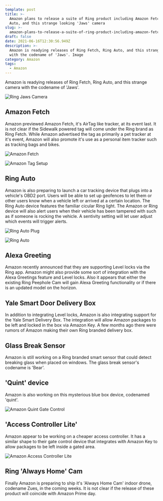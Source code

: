 ```yaml
---
template: post
title: >-
  Amazon plans to release a suite of Ring product including Amazon Fetch, Ring
  Auto, and this strange looking 'Jaws' camera
slug: >-
  amazon-plans-to-release-a-suite-of-ring-product-including-amazon-fetch-ring-auto-and-this-strange-looking-jaws-camera
draft: false
date: 2021-06-16T12:30:56.949Z
description: >-
  Amazon is readying releases of Ring Fetch, Ring Auto, and this strange camera
  with the codename of 'Jaws'. Image
category: Amazon
tags:
  - Amazon
---
```

Amazon is readying releases of Ring Fetch, Ring Auto, and this strange camera with the codename of 'Jaws'. 

![](/media/jaws_device_big_image-2x.png "Ring Jaws Camera")

## Amazon Fetch

Amazon previewed Amazon Fetch, it's AirTag like tracker, at its event last. It is not clear if the Sidewalk powered tag will come under the Ring brand as Ring Fetch. While Amazon advertised the tag as primarily a pet tracker at it's event, Amazon will also promote it's use as a personal item tracker such as tracking bags and bikes.

![](/media/post_setup_tag_icon.jpg "Amazon Fetch")

![](/media/post_setup_tag_intro.jpg "Amazon Tag Setup")

## Ring Auto

Amazon is also preparing to launch a car tracking device that plugs into a vehicle's OBD2 port. Users will be able to set up geofences to let them or other users know when a vehicle left or arrived at a certain location. The Ring Auto device features the familiar cicular Ring light. The Amazon or Ring device will also alert users when their vehicle has been tampered with such as if someone is rocking the vehicle. A sentivity setting will let user adjust which events will trigger alerts.

![](/media/group_autos-2x-copy.jpg "Ring Auto Plug")

![](/media/post_setup_tag_intro.jpg "Ring Auto")

## Alexa Greeting

Amazon recently announced that they are supporting Level locks via the Ring app. Amazon might also provide some sort of integration with the Alexa Greetings feature and Level locks. Also it appears that either the existing Ring Peephole Cam will gain Alexa Greeting functionality or if there is an updated model on the horizon.

## Yale Smart Door Delivery Box

In addition to integrating Level locks, Amazon is also integrating support for the Yale Smart Delivery Box. The integration will allow Amazon packages to be left and locked in the box via Amazon Key. A few months ago there were rumors of Amazon making their own Ring branded delivery box.

## Glass Break Sensor

Amazon is still working on a Ring branded smart sensor that could detect breaking glass when placed on windows. The glass break sensor's codename is 'Bear'.

## 'Quint' device

Amazon is also working on this mysterious blue box device, codenamed 'quint'. 

![](/media/quint_device_big_image-2x-copy.jpg "Amazon Quint Gate Control")

## 'Access Controller Lite'

Amazon appear to be working on a cheaper access controller. It has a similar shape to their gate control device that integrates with Amazon Key to allow packages to be left inside a gated area.

![](/media/device_racl_large-2x-copy.jpg "Amazon Access Controller Lite")

## Ring 'Always Home' Cam

Finally Amazon is preparing to ship it's 'Always Home Cam' indoor drone, codename Zues, in the coming weeks. It is not clear if the release of these product will coincide with Amazon Prime day.
